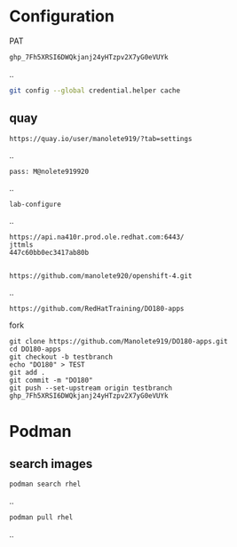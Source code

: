 # Configuration

PAT

```bash
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
```

..

```bash
git config --global credential.helper cache
```

## quay

```
https://quay.io/user/manolete919/?tab=settings
```

..

```
pass: M@nolete919920
```

..

```
lab-configure
```

..

```
https://api.na410r.prod.ole.redhat.com:6443/
jttmls
447c60bb0ec3417ab80b


https://github.com/manolete920/openshift-4.git
```

..

```bash
https://github.com/RedHatTraining/DO180-apps
```

fork

```
git clone https://github.com/Manolete919/DO180-apps.git
cd DO180-apps
git checkout -b testbranch
echo "DO180" > TEST
git add .
git commit -m "DO180"
git push --set-upstream origin testbranch
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
```

# Podman

## search images

```bash
podman search rhel
```

..

```bash
podman pull rhel
```

..


